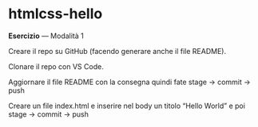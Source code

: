 # htmlcss-hello
**Esercizio**
— Modalità 1

Creare il repo su GitHub (facendo generare anche il file README).

Clonare il repo con VS Code.

Aggiornare il file README con la consegna  quindi fate  stage -> commit -> push

Creare un file index.html e inserire nel body un titolo “Hello World” e poi  stage -> commit -> push